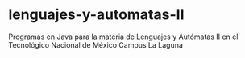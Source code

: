 # lenguajes-y-automatas-II
Programas en Java para la materia de Lenguajes y Autómatas II en el Tecnológico Nacional de México Campus La Laguna
